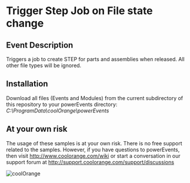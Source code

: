 # Trigger Step Job on File state change

## Event Description
Triggers a job to create STEP for parts and assemblies when released. All other file types will be ignored.

## Installation
Download all files (Events and Modules) from the current subdirectory of this repository to your powerEvents directory: *C:\ProgramData\coolOrange\powerEvents*

## At your own risk
The usage of these samples is at your own risk. There is no free support related to the samples. However, if you have questions to powerEvents, then visit http://www.coolorange.com/wiki or start a conversation in our support forum at http://support.coolorange.com/support/discussions

![coolOrange](https://user-images.githubusercontent.com/36075173/46519882-4b518880-c87a-11e8-8dab-dffe826a9630.png)